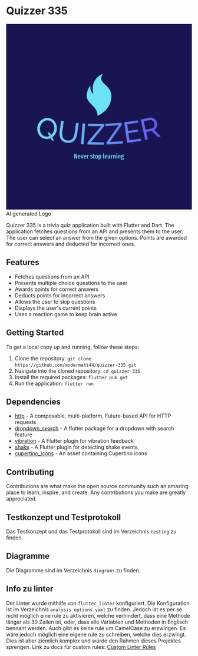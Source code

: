 # Quizzer 335

![Logo](assets/images/logo_color.png)
AI generated Logo

Quizzer 335 is a trivia quiz application built with Flutter and Dart. The application fetches questions from an API and presents them to the user. The user can select an answer from the given options. Points are awarded for correct answers and deducted for incorrect ones.

## Features

- Fetches questions from an API
- Presents multiple choice questions to the user
- Awards points for correct answers
- Deducts points for incorrect answers
- Allows the user to skip questions
- Displays the user's current points
- Uses a reaction game to keep brain active

## Getting Started

To get a local copy up and running, follow these steps:

1. Clone the repository: `git clone https://github.com/modermatt44/quizzer-335.git`
2. Navigate into the cloned repository: `cd quizzer-335`
3. Install the required packages: `flutter pub get`
4. Run the application: `flutter run`

## Dependencies

- [http](https://pub.dev/packages/http) - A composable, multi-platform, Future-based API for HTTP requests
- [dropdown_search](https://pub.dev/packages/dropdown_search) - A flutter package for a dropdown with search feature
- [vibration](https://pub.dev/packages/vibration) - A Flutter plugin for vibration feedback
- [shake](https://pub.dev/packages/shake) - A Flutter plugin for detecting shake events
- [cupertino_icons](https://pub.dev/packages/cupertino_icons) - An asset containing Cupertino icons

## Contributing

Contributions are what make the open source community such an amazing place to learn, inspire, and create. Any contributions you make are greatly appreciated.

## Testkonzept und Testprotokoll

Das Testkonzept und das Testprotokoll sind im Verzeichnis `testing` zu finden.

## Diagramme

Die Diagramme sind im Verzeichnis `diagrams` zu finden.

## Info zu linter

Der Linter wurde mithilfe von `flutter_linter` konfiguriert. Die Konfiguration ist im Verzeichnis `analysis_options.yaml` zu finden. Jedoch ist es per se nicht möglich eine rule zu aktivieren, welche verhindert, dass eine Methode länger als 30 Zeilen ist, oder, dass alle Variablen und Methoden in Englisch bennant werden. Auch gibt es keine rule um CamelCase zu erzwingen. Es wäre jedoch möglich eine eigene rule zu schreiben, welche dies erzwingt. Dies ist aber ziemlich komplex und würde den Rahmen dieses Projektes sprengen. 
Link zu docs für custom rules: [Custom Linter Rules](https://invertase.io/blog/custom-linter-rules)